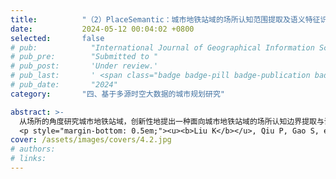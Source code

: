 ```yaml
---
title:          "（2）PlaceSemantic：城市地铁站域的场所认知范围提取及语义特征识别"
date:           2024-05-12 00:04:02 +0800
selected:       false
# pub:            "International Journal of Geographical Information Science (IJGIS)"
# pub_pre:        "Submitted to "
# pub_post:       'Under review.'
# pub_last:       ' <span class="badge badge-pill badge-publication badge-success">Spotlight</span>'
# pub_date:       "2024"
category:       "四、基于多源时空大数据的城市规划研究"

abstract: >-
  从场所的角度研究城市地铁站域，创新性地提出一种面向城市地铁站域的场所认知边界提取与语义特征识别方法。该方法首先利用网页抽取技术从互联网页面搜索量中获取大众对地铁站与周围POI的认知关系强度；然后利用拐点探测技术识别地铁站周围与其认知关系强度显著的POI；最后利用多边形生成技术提取站域认知边界，并引入TF-IDF算法从站域内POI类型分布中提取人们对站域的独特认知语义。该研究将地铁站的交通功能与活动场所特征整合，为城市规划提供了新视角，并有助于增强位置服务及网络地图功能。
  <p style="margin-bottom: 0.5em;"><u><b>Liu K</b></u>, Qiu P, Gao S, et al. Investigating urban metro stations as cognitive places in cities using points of interest[J]. Cities, 2020, 97: 102561.（中科院一区SCI）<a href='https://doi.org/10.1016/j.cities.2019.102561 ' target='_blank'>[paper]</a></p>
cover: /assets/images/covers/4.2.jpg
# authors:
# links:
---
```

